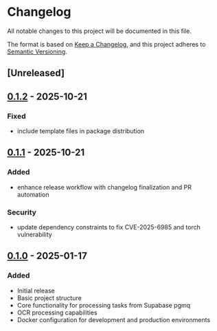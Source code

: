 # Changelog

All notable changes to this project will be documented in this file.

The format is based on [Keep a Changelog](https://keepachangelog.com/en/1.0.0/),
and this project adheres to [Semantic Versioning](https://semver.org/spec/v2.0.0.html).

## [Unreleased]

## [0.1.2] - 2025-10-21

### Fixed

- include template files in package distribution


## [0.1.1] - 2025-10-21

### Added

- enhance release workflow with changelog finalization and PR automation

### Security

- update dependency constraints to fix CVE-2025-6985 and torch vulnerability


## [0.1.0] - 2025-01-17

### Added

- Initial release
- Basic project structure
- Core functionality for processing tasks from Supabase pgmq
- OCR processing capabilities
- Docker configuration for development and production environments

[0.1.0]: https://github.com/bldxio/aimq/releases/tag/v0.1.0
[0.1.1]: https://github.com/bldxio/aimq/compare/v0.1.0...v0.1.1
[0.1.2]: https://github.com/bldxio/aimq/compare/v0.1.1...v0.1.2
